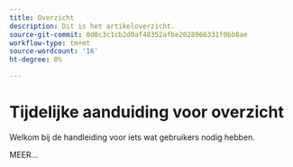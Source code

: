 ```yaml
---
title: Overzicht
description: Dit is het artikeloverzicht.
source-git-commit: 0d0c3c1cb2d0af48352afbe2028966331f0bb8ae
workflow-type: tm+mt
source-wordcount: '16'
ht-degree: 0%

---
```



# Tijdelijke aanduiding voor overzicht

Welkom bij de handleiding voor iets wat gebruikers nodig hebben.

MEER...

<!--
This is the landing page of the user guide. It should be the first list item in the TOC.md file.

See other user landing pages to get ideas.
-->
